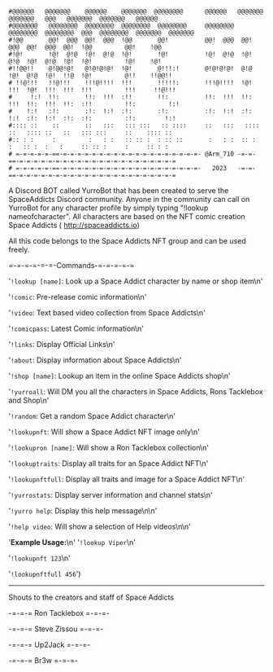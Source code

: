 ```

#@@@@@@   @@@@@@@    @@@@@@    @@@@@@@  @@@@@@@@      @@@@@@   @@@@@@@   @@@@@@@   @@@   @@@@@@@  @@@@@@@   @@@@@@
#@@@@@@@   @@@@@@@@  @@@@@@@@  @@@@@@@@  @@@@@@@@     @@@@@@@@  @@@@@@@@  @@@@@@@@  @@@  @@@@@@@@  @@@@@@@  @@@@@@@
#!@@       @@!  @@@  @@!  @@@  !@@       @@!          @@!  @@@  @@!  @@@  @@!  @@@  @@!  !@@         @@!    !@@
#!@!       !@!  @!@  !@!  @!@  !@!       !@!          !@!  @!@  !@!  @!@  !@!  @!@  !@!  !@!         !@!    !@!
#!!@@!!    @!@@!@!   @!@!@!@!  !@!       @!!!:!       @!@!@!@!  @!@  !@!  @!@  !@!  !!@  !@!         @!!    !!@@!!
# !!@!!!   !!@!!!    !!!@!!!!  !!!       !!!!!:       !!!@!!!!  !@!  !!!  !@!  !!!  !!!  !!!         !!!     !!@!!!
#     !:!  !!:       !!:  !!!  :!!       !!:          !!:  !!!  !!:  !!!  !!:  !!!  !!:  :!!         !!:         !:!
#    !:!   :!:       :!:  !:!  :!:       :!:          :!:  !:!  :!:  !:!  :!:  !:!  :!:  :!:         :!:        !:!
#:::: ::    ::       ::   :::   ::: :::   :: ::::     ::   :::   :::: ::   :::: ::   ::   ::: :::     ::    :::: ::
#:: : :     :         :   : :   :: :: :  : :: ::       :   : :  :: :  :   :: :  :   :     :: :: :     :     :: : :
# =-=-=-=-=-==-=-=-=-=-=-=-=-=-=-=-=-=-=-=-=-=-=-=-=- @Arm_710 -=-=-==-=-=-=-=-=-=-=-=-=-=-=-=-=-=-=-=-=-=-=-=-=-=
# =-=-=-=-=-==-=-=-=-=-=-=-=-=-=-=-=-=-=-=-=-=-=-=-=-   2023   -=-=-==-=-=-=-=-=-=-=-=-=-=-=-=-=-=-=-=-=-=-=-=-=-=

```

A Discord BOT called YurroBot that has been created to serve the SpaceAddicts Discord community. Anyone in the community can call on YurroBot for any character profile by simply typing "!lookup nameofcharacter".
All characters are based on the NFT comic creation Space Addicts ( http://spaceaddicts.io)

All this code belongs to the Space Addicts NFT group and can be used freely.

=-=-=-=-=-=-Commands-=-=-=-=-=

   '`!lookup [name]`: Look up a Space Addict character by name or shop item\n'
   
   '`!comic`: Pre-release comic information\n'
   
   '`!video`: Text based video collection from Space Addicts\n'
   
   '`!comicpass`: Latest Comic information\n'
   
   '`!links`: Display Official Links\n'
   
   '`!about`: Display information about Space Addicts\n'
   
   '`!shop [name]`: Lookup an item in the online Space Addicts shop\n'
   
   '`!yurroall`: Will DM you all the characters in Space Addicts, Rons Tacklebox and Shop\n'

   '`!random`: Get a random Space Addict character\n'

   '`!lookupnft`: Will show a Space Addict NFT image only\n'

   '`!lookupron [name]`: Will show a Ron Tacklebox collection\n'

   '`!lookuptraits`: Display all traits for an Space Addict NFT\n'

   '`!lookupnftfull`: Display all traits and image for a Space Addict NFT\n'

   '`!yurrostats`: Display server information and channel stats\n'

   '`!yurro help`: Display this help message\n\n'
   
   '`!help video`: Will show a selection of Help videos\n\n'

   '**Example Usage:**\n'
   '`!lookup Viper`\n'

   '`!lookupnft 123`\n'

   '`!lookupnftfull 456`')

---

Shouts to the creators and staff of Space Addicts

-=-=-= Ron Tacklebox =-=-=-

-=-=-= Steve Zissou =-=-=-

-=-=-= Up2Jack =-=-=-

-=-=-= Br3w =-=-=-
